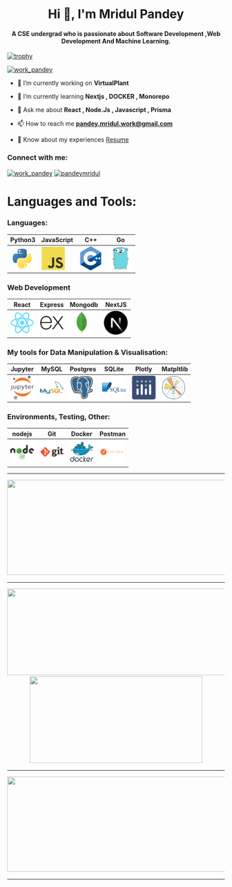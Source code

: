   
<h1 align="center">Hi 👋, I'm Mridul Pandey</h1>
<h4 align="center">A CSE undergrad who is passionate about Software Development ,Web Development And Machine Learning.</h3>

[![trophy](https://github-profile-trophy.vercel.app/?username=sammorozov&title=Stars,Followers,Commits,Repositories,MultipleLang,PullRequest&theme=onedark)](https://github.com/ryo-ma/github-profile-trophy)


<p align="left"> <a href="https://twitter.com/work_pandey" target="blank"><img src="https://img.shields.io/twitter/follow/work_pandey?logo=twitter&style=for-the-badge" alt="work_pandey" /></a> </p>

- 🔭 I’m currently working on **VirtualPlant**

- 🌱 I’m currently learning **Nextjs , DOCKER , Monorepo**

- 💬 Ask me about **React , Node.Js , Javascript , Prisma**

- 📫 How to reach me **pandey.mridul.work@gmail.com**

- 📄 Know about my experiences [Resume]([https://drive.google.com/file/d/1NQAxJSW_fidFjk7kYaijcmmfPXrKmvbt/view?usp=drive_link](https://drive.google.com/file/d/1a34bCj3n8ILwpzT0Mk31bjc7y2X6sigB/view?usp=drive_link))
<h3 align="left">Connect with me:</h3>
<p align="left">
<a href="https://twitter.com/work_pandey" target="blank"><img align="center" src="https://raw.githubusercontent.com/rahuldkjain/github-profile-readme-generator/master/src/images/icons/Social/twitter.svg" alt="work_pandey" height="30" width="40" /></a>
<a href="https://linkedin.com/in/pandeymridul" target="blank"><img align="center" src="https://raw.githubusercontent.com/rahuldkjain/github-profile-readme-generator/master/src/images/icons/Social/linked-in-alt.svg" alt="pandeymridul" height="30" width="40" /></a>
</p>

<h1 align="left">Languages and Tools:</h3>

<div>

### Languages:

| Python3  | JavaScript | C++ | Go 
|-----------|-----------|-----------|-----------|
|<img src="https://github.com/devicons/devicon/blob/master/icons/python/python-original.svg" title="Python"  alt="Python" width="55" height="55"/>  | <img src="https://github.com/devicons/devicon/blob/master/icons/javascript/javascript-original.svg" title="JavaScript" alt="JavaScript" width="55" height="55"/>    |<img src="https://github.com/devicons/devicon/blob/master/icons/cplusplus/cplusplus-original.svg" title="cplusplus" alt="cplusplus" width="55" height="55"/>  |<img src="https://github.com/devicons/devicon/blob/master/icons/go/go-original.svg" title="go" alt="go" width="55" height="55"/> 

### Web Development 

| React  | Express | Mongodb | NextJS |
|-----------|-----------|-----------|-----------|
|<img src="https://github.com/devicons/devicon/blob/master/icons/react/react-original.svg" title="react"  alt="react" width="55" height="55"/>  | <img src="https://github.com/devicons/devicon/blob/master/icons/express/express-original.svg" title="express" alt="express" width="55" height="55"/>    |<img src="https://github.com/devicons/devicon/blob/master/icons/mongodb/mongodb-original.svg" title="mongodb" alt="mongodb" width="55" height="55"/>   |<img src="https://github.com/devicons/devicon/blob/master/icons/nextjs/nextjs-original.svg" title="Nextjs"  alt="nextjs" width="55" height="55"/>|


### My tools for Data Manipulation & Visualisation:

| Jupyter |  MySQL | Postgres | SQLite | Plotly | Matpltlib |
|----------|----------|----------|----------|----------|----------|
|<img src="https://github.com/devicons/devicon/blob/master/icons/jupyter/jupyter-original-wordmark.svg" title="Jupyter" alt="Jupyter" width="55" height="55"/>|<img src="https://github.com/devicons/devicon/blob/master/icons/mysql/mysql-original-wordmark.svg" title="MySQL" alt="MySQL" width="55" height="55"/>|<img src="https://github.com/devicons/devicon/blob/master/icons/postgresql/postgresql-original.svg" title="pg" alt="pg" width="55" height="55"/>|<img src="https://github.com/devicons/devicon/blob/master/icons/sqlite/sqlite-original-wordmark.svg" title="SQLite" alt="SQLite" width="55" height="55"/>|<img src="https://github.com/devicons/devicon/blob/master/icons/plotly/plotly-original.svg" title="plotly" alt="pltly" width="55" height="55"/> | <img src="https://github.com/devicons/devicon/blob/master/icons/matplotlib/matplotlib-original.svg" title="matplotlib" alt="matplotlib" width="55" height="55"/> |

  
### Environments, Testing, Other:

| nodejs | Git | Docker |  Postman | 
|----------|----------|----------|----------|
|<img src="https://github.com/devicons/devicon/blob/master/icons/nodejs/nodejs-original-wordmark.svg" title="nodejs" alt="NodeJS" width="55" height="55"/>|<img src="https://github.com/devicons/devicon/blob/master/icons/git/git-original-wordmark.svg" title="Git" alt="Git" width="55" height="55"/>|<img src="https://github.com/devicons/devicon/blob/master/icons/docker/docker-original-wordmark.svg" title="Docker" alt="Docker" width="55" height="55"/>|  <img src="https://github.com/devicons/devicon/blob/master/icons/postman/postman-original-wordmark.svg" title="Postman" alt="Postman" width="55" height="55"/>|



</div>

---
<p align="center">
  <img width="800" height="220" src="https://streak-stats.demolab.com/?user=mridul891&theme=highcontrast&hide_border=true&border_radius=5&card_width=700">
</p>


---
<p align="center">
  <img width="600" height="200" src="https://github-readme-stats.vercel.app/api?username=mridul891&show_icons=true&theme=vision-friendly-dark">
  <img width="400" height="200" src="https://github-readme-stats.vercel.app/api/top-langs/?username=mridul891&size_weight=0.0005&count_weight=0.3&layout=compact&theme=vision-friendly-dark">
</p>

---
<p align="center">
  <img width="800" height="220" src="https://github-readme-activity-graph.vercel.app/graph?username=mridul891&theme=react-dark">
</p>

---
<div id="header" align="center">
  <img src="https://komarev.com/ghpvc/?username=mridul891&style=for-the-badge&color=orange" alt=""/>
</div>
